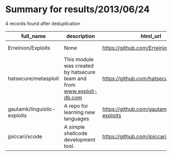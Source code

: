 
# Summary for results/2013/06/24
    
4 records found after deduplication

| full_name | description | html_url | matched_list | matched_count | pushed_at | size | stargazers_count | language | forks_count | vul_ids |
|-----------------------------|-----------------------------------------------------------------------|------------------------------------------------|---------------------------------------------|-----------------|---------------------------|--------|--------------------|------------|---------------|-----------|
| Erreinion/Exploits | None | https://github.com/Erreinion/Exploits | ['exploit'] | 1 | 2013-06-24 20:18:50+00:00 | 116 | 0 | Ruby | 0 | [] |
| hatsecure/metasploit | This module was created by hatsecure team and from www.exploit-db.com | https://github.com/hatsecure/metasploit | ['exploit', 'metasploit module OR payload'] | 2 | 2013-06-24 07:04:28+00:00 | 116 | 0 | Ruby | 0 | [] |
| gautamk/linguistic-exploits | A repo for learning new languages | https://github.com/gautamk/linguistic-exploits | ['exploit'] | 1 | 2013-06-24 05:50:59+00:00 | 112 | 0 | | 0 | [] |
| jpiccari/scode | A simple shellcode development tool. | https://github.com/jpiccari/scode | ['shellcode'] | 1 | 2013-06-24 06:36:17+00:00 | 102 | 1 | C | 0 | [] |

